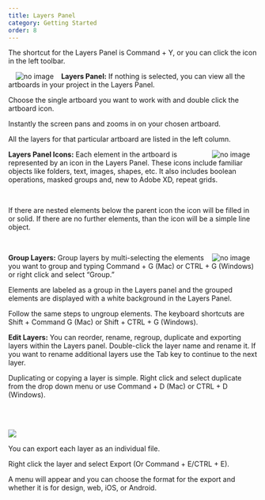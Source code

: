 ```yaml
---
title: Layers Panel
category: Getting Started
order: 8
---
```


The shortcut for the Layers Panel is Command + Y, or you can click the  icon in the left toolbar.

<img style="padding: 0px 15px; float: left" src="https://iwilfried.github.io/Adobe-XD-eBook/images/XD-Layers-01.png" alt="no image" />**Layers Panel:** If nothing is selected, you can view all the artboards in your project in the Layers Panel. 

Choose the single artboard you want to work with and double click the artboard icon. 

Instantly the screen pans and zooms in on your chosen artboard. 

All the layers for that particular artboard are listed in the left column.

<img style="padding: 0px 15px; float: right" src="https://iwilfried.github.io/Adobe-XD-eBook/images/XD-Layers-02.png" alt="no image" />**Layers Panel Icons:** Each element in the artboard is represented by an icon in the Layers Panel. These icons include familiar objects like folders, text, images, shapes, etc. It also includes boolean operations, masked groups and, new to Adobe XD, repeat grids.
&nbsp;   

&nbsp;   

If there are nested elements below the parent icon the icon will be filled in or solid. If there are no further elements, than the icon will be a simple line object. 
&nbsp;   

&nbsp;   

<img style="padding: 0px 15px; float: right" src="https://iwilfried.github.io/Adobe-XD-eBook/images/XD-Layers-03.png" alt="no image" />**Group Layers:** Group layers by multi-selecting the elements you want to group and typing Command + G (Mac) or CTRL + G (Windows) or right click and select “Group.”  

Elements are labeled as a group in the Layers panel and the grouped elements are displayed with a white background in the Layers Panel.

Follow the same steps to ungroup elements. The keyboard shortcuts are Shift + Command G (Mac) or Shift + CTRL + G (Windows).
 
**Edit Layers:** You can reorder, rename, regroup, duplicate and exporting layers within the Layers panel. Double-click the layer name and rename it. If you want to rename additional layers use the Tab key to continue to the next layer.

Duplicating or copying a layer is simple. Right click and select duplicate from the drop down menu or use Command + D (Mac) or CTRL + D (Windows).

&nbsp;   

&nbsp;   
![](https://iwilfried.github.io/Adobe-XD-eBook/images/XD-Layers-04.png)

You can export each layer as an individual file. 

Right click the layer and select Export (Or Command + E/CTRL + E). 

A menu will appear and you can choose the format for the export and whether it is for design, web, iOS, or Android.
